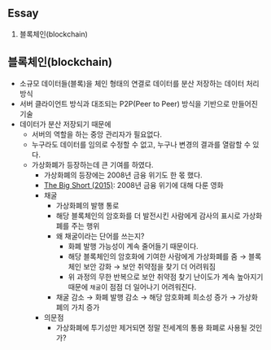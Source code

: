 ## Essay

1. 블록체인(blockchain)

## 블록체인(blockchain)

- 소규모 데이터들(블록)을 체인 형태의 연결로 데이터를 분산 저장하는 데이터 처리 방식
- 서버 클라이언트 방식과 대조되는 P2P(Peer to Peer) 방식을 기반으로 만들어진 기술
- 데이터가 분산 저장되기 때문에
  - 서버의 역할을 하는 중앙 관리자가 필요없다.
  - 누구라도 데이터를 임의로 수정할 수 없고, 누구나 변경의 결과를 열람할 수 있다.
  - 가상화폐가 등장하는데 큰 기여를 하였다.
    - 가상화폐의 등장에는 2008년 금융 위기도 한 몫 했다.
    - [The Big Short (2015)](https://youtu.be/vgqG3ITMv1Q): 2008년 금융 위기에 대해 다룬 영화
    - 채굴
      - 가상화폐의 발행 통로
      - 해당 블록체인의 암호화를 더 발전시킨 사람에게 감사의 표시로 가상화폐를 주는 행위
      - 왜 채굴이라는 단어를 쓰는지?
        - 화폐 발행 가능성이 계속 줄어들기 때문이다.
        - 해당 블록체인의 암호화에 기여한 사람에게 가상화폐를 줌 → 블록체인 보안 강화 → 보안 취약점을 찾기 더 어려워짐
        - 위 과정의 무한 반복으로 보안 취약점 찾기 난이도가 계속 높아지기 때문에 `채굴`이 점점 더 일어나기 어려워진다.
      - 채굴 감소 → 화폐 발행 감소 → 해당 암호화폐 희소성 증가 → 가상화폐의 가치 증가
    - 의문점
      - 가상화폐에 투기성만 제거되면 정말 전세계의 통용 화폐로 사용될 것인가?
